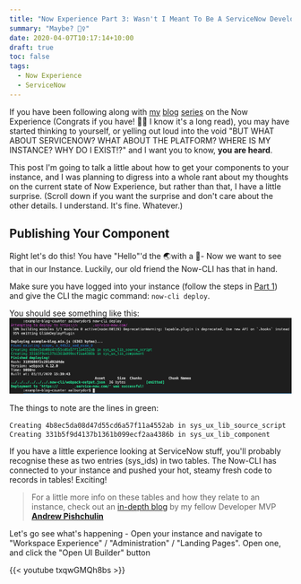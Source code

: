 ```yaml
---
title: "Now Experience Part 3: Wasn't I Meant To Be A ServiceNow Developer?"
summary: "Maybe? 🤷‍♀️"
date: 2020-04-07T10:17:14+10:00
draft: true
toc: false
tags: 
  - Now Experience
  - ServiceNow
---
```


If you have been following along with [my](./../2020-03-20-nowui-part1) [blog](../2020-03-24-nowui-part1point5/) [series](../2020-03-26-nowui-part2/) on the Now Experience (Congrats if you have! :tada::tada: I know it's a long read), you may have started thinking to yourself, or yelling out loud into the void "BUT WHAT ABOUT SERVICENOW? WHAT ABOUT THE PLATFORM? WHERE IS MY INSTANCE? WHY DO I EXIST!?" and I want you to know, **you are heard**. 

This post I'm going to talk a little about how to get your components to your instance, and I was planning to digress into a whole rant about my thoughts on the current state of Now Experience, but rather than that, I have a little surprise. (Scroll down if you want the surprise and don't care about the other details. I understand. It's fine. Whatever.)

## Publishing Your Component

Right let's do this! You have "Hello"'d the  :earth_asia:with a :wave:- Now we want to see that in our Instance. Luckily, our old friend the Now-CLI has that in hand. 

Make sure you have logged into your instance (follow the steps in [Part 1](../2020-03-26-nowui-part1)) and give the CLI the magic command: `now-cli deploy`. 

You should see something like this:
![Deploy 1](deploy1.png)

The things to note are the lines in green: 
```
Creating 4b8ec5da08d47d55cd6a57f11a4552ab in sys_ux_lib_source_script
Creating 331b5f9d4137b1361b099ecf2aa4386b in sys_ux_lib_component
```

If you have a little experience looking at ServiceNow stuff, you'll probably recognise these as two entries (sys_ids) in two tables. The Now-CLI has connected to your instance and pushed your hot, steamy fresh code to records in tables! Exciting!

> For a little more info on these tables and how they relate to an instance, check out an [in-depth blog](https://medium.com/@pishchulin/servicenow-ui-framework-be88f466be01) by my fellow Developer MVP [**Andrew Pishchulin**](https://medium.com/@pishchulin/)

Let's go see what's happening - Open your instance and navigate to "Workspace Experience" / "Administration" / "Landing Pages". Open one, and click the "Open UI Builder" button





{{< youtube txqwGMQh8bs >}}